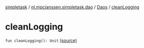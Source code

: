 [simpletask](../../index.md) / [nl.mpcjanssen.simpletask.dao](../index.md) / [Daos](index.md) / [cleanLogging](.)

# cleanLogging

`fun cleanLogging(): Unit` [(source)](https://github.com/mpcjanssen/simpletask-android/blob/master/src/main/java/nl/mpcjanssen/simpletask/dao/Daos.kt#L65)